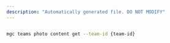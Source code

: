 ```yaml
---
description: "Automatically generated file. DO NOT MODIFY"
---
```


```bash

mgc teams photo content get --team-id {team-id}

```